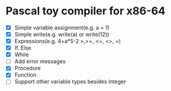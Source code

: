 # Pascal toy compiler for x86-64

- [x] Simple variable assignment(e.g. a = 1)
- [x] Simple write(e.g. write(a) or write(12))
- [x] Expressions(e.g. 4+a*5-2 >,>=, <=, <>, =)
- [x] If..Else
- [x] While
- [ ] Add error messages
- [x] Procedure
- [x] Function
- [ ] Support other variable types besides integer
